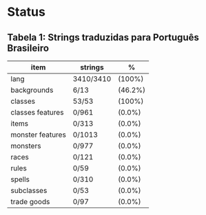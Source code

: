 # Status

## Tabela 1: Strings traduzidas para Português Brasileiro

| item             | strings   | %       |
| ---------------- | --------- | ------- |
| lang             | 3410/3410 | (100%)  |
| backgrounds      | 6/13      | (46.2%) |
| classes          | 53/53     | (100%)  |
| classes features | 0/961     | (0.0%)  |
| items            | 0/313     | (0.0%)  |
| monster features | 0/1013    | (0.0%)  |
| monsters         | 0/977     | (0.0%)  |
| races            | 0/121     | (0.0%)  |
| rules            | 0/59      | (0.0%)  |
| spells           | 0/310     | (0.0%)  |
| subclasses       | 0/53      | (0.0%)  |
| trade goods      | 0/97      | (0.0%)  |
